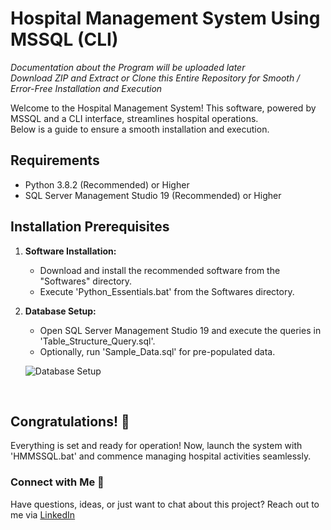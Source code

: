 # Hospital Management System Using MSSQL (CLI)
*Documentation about the Program will be uploaded later*<br>
*Download ZIP and Extract or Clone this Entire Repository for Smooth / Error-Free Installation and Execution*<br>

Welcome to the Hospital Management System! This software, powered by MSSQL and a CLI interface, streamlines hospital operations.<br>Below is a guide to ensure a smooth installation and execution.

## Requirements
- Python 3.8.2 (Recommended) or Higher
- SQL Server Management Studio 19 (Recommended) or Higher

## Installation Prerequisites
1. **Software Installation:**
   - Download and install the recommended software from the "Softwares" directory.
   - Execute 'Python_Essentials.bat' from the Softwares directory.

2. **Database Setup:**
   - Open SQL Server Management Studio 19 and execute the queries in 'Table_Structure_Query.sql'.
   - Optionally, run 'Sample_Data.sql' for pre-populated data.

   ![Database Setup](https://github.com/SumitBana/Hospital_Management_MSSQL_CLI/assets/142825429/12cad84a-9475-4a57-b053-3c0cc24f6480)
<br>

## Congratulations! 🎉
Everything is set and ready for operation! Now, launch the system with 'HMMSSQL.bat' and commence managing hospital activities seamlessly.

### Connect with Me 👋
Have questions, ideas, or just want to chat about this project? Reach out to me via [LinkedIn](https://www.linkedin.com/in/sumit-saha-a13132289/)
